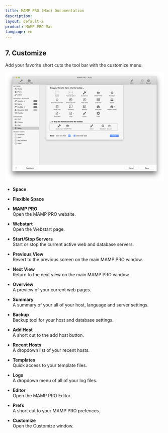 ```yaml
---
title: MAMP PRO (Mac) Documentation
description: 
layout: default-2
product: MAMP PRO Mac
language: en
---
```


## 7. Customize

Add your favorite short cuts the tool bar with the customize menu.

![MAMP](Customize.png)

*  **Space**  

*  **Flexible Space**  

*  **MAMP PRO**  
    Open the MAMP PRO website.

*  **Webstart**  
        Open the Webstart page.

*  **Start/Stop Servers**  
        Start or stop the current active web and database servers.

*  **Previous View**  
        Revert to the previous screen on the main MAMP PRO window.

*  **Next View**  
        Return to the next view on the main MAMP PRO window.

*  **Overview**  
        A preview of your current web pages.

*  **Summary**  
        A summary of your all of your host, language and server settings.

*  **Backup**  
        Backup tool for your host and database settings.

*  **Add Host**  
        A short cut to the add host button.

*  **Recent Hosts**  
        A dropdown list of your recent hosts.

*  **Templates**  
        Quick access to your template files.

*  **Logs**  
        A dropdown menu of all of your log files.

*  **Editor**  
        Open the MAMP PRO Editor.

*  **Prefs**  
        A short cut to your MAMP PRO prefences.

*  **Customize**  
        Open the Customize window.



